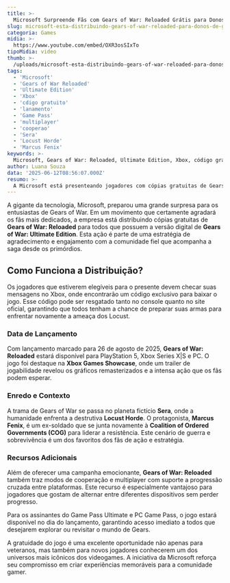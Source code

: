 ```yaml
---
title: >-
  Microsoft Surpreende Fãs com Gears of War: Reloaded Grátis para Donos da Ultimate Edition
slug: microsoft-esta-distribuindo-gears-of-war-reloaded-para-donos-de-gears-of-war-ultimate-edition
categoria: Games
midia: >-
  https://www.youtube.com/embed/OXR3osSIxTo
tipoMidia: video
thumb: >-
  /uploads/microsoft-esta-distribuindo-gears-of-war-reloaded-para-donos-de-gears-of-war-ultimate-edition-preview.jpg
tags:
  - 'Microsoft'
  - 'Gears of War Reloaded'
  - 'Ultimate Edition'
  - 'Xbox'
  - 'cdigo gratuito'
  - 'lanamento'
  - 'Game Pass'
  - 'multiplayer'
  - 'cooperao'
  - 'Sera'
  - 'Locust Horde'
  - 'Marcus Fenix'
keywords: >-
  Microsoft, Gears of War: Reloaded, Ultimate Edition, Xbox, código gratuito, lançamento, Game Pass, multiplayer, cooperação, Sera, Locust Horde, Marcus Fenix
author: Luana Souza
data: '2025-06-12T08:56:07.000Z'
resumo: >-
  A Microsoft está presenteando jogadores com cópias gratuitas de Gears of War: Reloaded, exclusivo para quem possui Gears of War: Ultimate Edition. Os códigos estão sendo enviados diretamente pelas mensagens do Xbox.
---
```


A gigante da tecnologia, Microsoft, preparou uma grande surpresa para os entusiastas de Gears of War. Em um movimento que certamente agradará os fãs mais dedicados, a empresa está distribuindo cópias gratuitas de **Gears of War: Reloaded** para todos que possuem a versão digital de **Gears of War: Ultimate Edition**. Esta ação é parte de uma estratégia de agradecimento e engajamento com a comunidade fiel que acompanha a saga desde os primórdios.

## Como Funciona a Distribuição?

Os jogadores que estiverem elegíveis para o presente devem checar suas mensagens no Xbox, onde encontrarão um código exclusivo para baixar o jogo. Esse código pode ser resgatado tanto no console quanto no site oficial, garantindo que todos tenham a chance de preparar suas armas para enfrentar novamente a ameaça dos Locust.

### Data de Lançamento

Com lançamento marcado para 26 de agosto de 2025, **Gears of War: Reloaded** estará disponível para PlayStation 5, Xbox Series X|S e PC. O jogo foi destaque na **Xbox Games Showcase**, onde um trailer de jogabilidade revelou os gráficos remasterizados e a intensa ação que os fãs podem esperar.

### Enredo e Contexto

A trama de Gears of War se passa no planeta fictício **Sera**, onde a humanidade enfrenta a destrutiva **Locust Horde**. O protagonista, **Marcus Fenix**, é um ex-soldado que se junta novamente à **Coalition of Ordered Governments (COG)** para liderar a resistência. Este cenário de guerra e sobrevivência é um dos favoritos dos fãs de ação e estratégia.

### Recursos Adicionais

Além de oferecer uma campanha emocionante, **Gears of War: Reloaded** também traz modos de cooperação e multiplayer com suporte a progressão cruzada entre plataformas. Este recurso é especialmente vantajoso para jogadores que gostam de alternar entre diferentes dispositivos sem perder progresso.

Para os assinantes do Game Pass Ultimate e PC Game Pass, o jogo estará disponível no dia do lançamento, garantindo acesso imediato a todos que desejarem explorar ou revisitar o mundo de Gears.

A gratuidade do jogo é uma excelente oportunidade não apenas para veteranos, mas também para novos jogadores conhecerem um dos universos mais icônicos dos videogames. A iniciativa da Microsoft reforça seu compromisso em criar experiências memoráveis para a comunidade gamer.